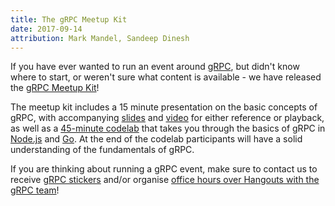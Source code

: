 ```yaml
---
title: The gRPC Meetup Kit
date: 2017-09-14
attribution: Mark Mandel, Sandeep Dinesh
---
```


If you have ever wanted to run an event around [gRPC](/), but didn't know where to start, or weren't sure what content is available - we have released the [gRPC Meetup Kit](https://github.com/grpc-ecosystem/meetup-kit)!

The meetup kit includes a 15 minute presentation on the basic concepts of gRPC, with accompanying [slides](https://docs.google.com/presentation/d/1dgI09a-_4dwBMLyqfwchvS6iXtbcISQPLAXL6gSYOcc/edit?usp=sharing) and [video](https://www.youtube.com/watch?v=UVsIfSfS6I4) for either reference or playback, as well as a [45-minute codelab](https://codelabs.developers.google.com/codelabs/cloud-grpc/index.html) that takes you through the basics of gRPC in [Node.js](https://nodejs.org) and [Go](https://golang.org). At the end of the codelab participants will have a solid understanding of the fundamentals of gRPC.

If you are thinking about running a gRPC event, make sure to contact us to receive [gRPC stickers](https://goo.gl/forms/C3TCtFdobz4ippty2) and/or organise [office hours over Hangouts with the gRPC team](https://goo.gl/forms/pvxNwWExr5ApbNst2)!
